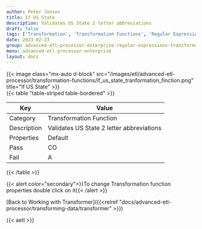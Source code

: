 ```yaml
---
author: Peter Jonson
title: If US State
description: Validates US State 2 letter abbreviations
draft: false
tags: ['Transformation', 'Transformation Functions', 'Regular Expressions']
date: 2023-02-23
group: advanced-etl-processor-enterprise-regular-expressions-transformation
menu: advanced-etl-processor-enterprise
layout: docs
---
```


{{< image class="mx-auto d-block"  src="/images/etl/advanced-etl-processor/transformation-functions/if_us_state_tranformation_finction.png" title="If US State" >}}
\
{{< table "table-striped table-bordered" >}}

| Key         | Value                                     |
| ----------- | ----------------------------------------- |
| Category    | Transformation Function                   |
| Description | Validates US State 2 letter abbreviations |
| Properties  | Default                                   |
| Pass        | CO                                        |
| Fail        | A                                         |

{{< /table >}}

{{< alert color="secondary">}}To change Transformation function properties double click on it{{< /alert >}}

[Back to Working with Transformer]({{<relref "docs/advanced-etl-processor/transforming-data/transformer" >}})

{{< aetl >}}
